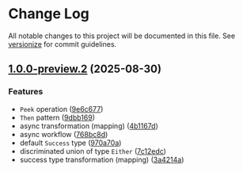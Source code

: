 # Change Log

All notable changes to this project will be documented in this file. See [versionize](https://github.com/versionize/versionize) for commit guidelines.

<a name="1.0.0-preview.2"></a>
## [1.0.0-preview.2](https://www.github.com/aliastopan/AliasTopan.EitherPattern/releases/tag/v1.0.0-preview.2) (2025-08-30)

### Features

* `Peek` operation ([9e6c677](https://www.github.com/aliastopan/AliasTopan.EitherPattern/commit/9e6c677e602a22b47d5264916ce87bfc593694f0))
* `Then` pattern ([9dbb169](https://www.github.com/aliastopan/AliasTopan.EitherPattern/commit/9dbb169eb121ca9517861769690cc9f89a74702e))
* async transformation (mapping) ([4b1167d](https://www.github.com/aliastopan/AliasTopan.EitherPattern/commit/4b1167dd4a243a678f729de215921b5b975e9688))
* async workflow ([768bc8d](https://www.github.com/aliastopan/AliasTopan.EitherPattern/commit/768bc8d767697204491ad893e39ec7e89156f09c))
* default `Success` type ([970a70a](https://www.github.com/aliastopan/AliasTopan.EitherPattern/commit/970a70a5db389ec8a16cf76ace67f52a7abde59b))
* discriminated union of type `Either` ([7c12edc](https://www.github.com/aliastopan/AliasTopan.EitherPattern/commit/7c12edcc09004397733bc8ce8744906faacb1bb8))
* success type transformation (mapping) ([3a4214a](https://www.github.com/aliastopan/AliasTopan.EitherPattern/commit/3a4214af0f21279bfd29026b200ff7455dbe6e7b))


